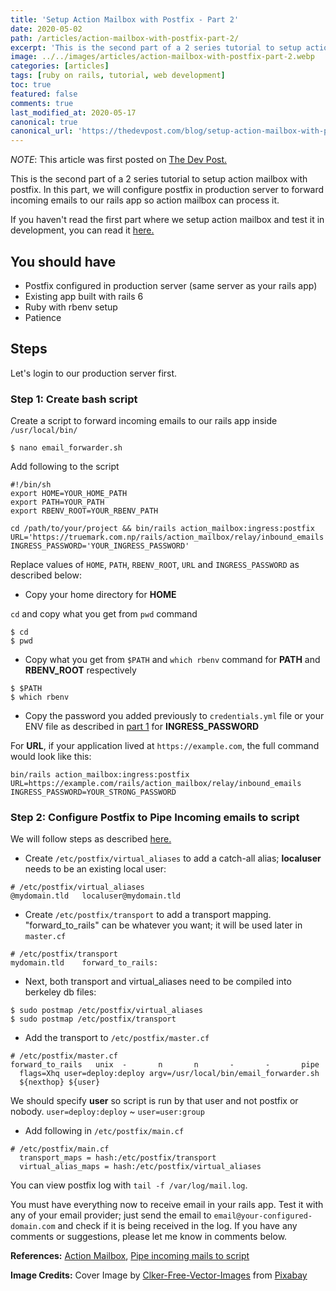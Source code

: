 ```yaml
---
title: 'Setup Action Mailbox with Postfix - Part 2'
date: 2020-05-02
path: /articles/action-mailbox-with-postfix-part-2/
excerpt: 'This is the second part of a 2 series tutorial to setup action mailbox with postfix. In this part, we will configure postfix in production server to forward incoming emails to our rails app so action mailbox can process it.'
image: ../../images/articles/action-mailbox-with-postfix-part-2.webp
categories: [articles]
tags: [ruby on rails, tutorial, web development]
toc: true
featured: false
comments: true
last_modified_at: 2020-05-17
canonical: true
canonical_url: 'https://thedevpost.com/blog/setup-action-mailbox-with-postfix-part-2/'
---
```


_NOTE_: This article was first posted on <a href="https://thedevpost.com/blog/setup-action-mailbox-with-postfix-part-2/" target="_blank">The Dev Post.</a>

This is the second part of a 2 series tutorial to setup action mailbox with postfix. In this part, we will configure postfix in production server to forward incoming emails to our rails app so action mailbox can process it.

If you haven't read the first part where we setup action mailbox and test it in development, you can read it <a href="/articles/action-mailbox-with-postfix-part-1/">here.</a>

## You should have

- Postfix configured in production server (same server as your rails app)
- Existing app built with rails 6
- Ruby with rbenv setup
- Patience

## Steps

Let's login to our production server first.

### Step 1: Create bash script

Create a script to forward incoming emails to our rails app inside `/usr/local/bin/`

```shell
$ nano email_forwarder.sh
```

Add following to the script

```shell
#!/bin/sh
export HOME=YOUR_HOME_PATH
export PATH=YOUR_PATH
export RBENV_ROOT=YOUR_RBENV_PATH

cd /path/to/your/project && bin/rails action_mailbox:ingress:postfix URL='https://truemark.com.np/rails/action_mailbox/relay/inbound_emails' INGRESS_PASSWORD='YOUR_INGRESS_PASSWORD'
```

Replace values of `HOME`, `PATH`, `RBENV_ROOT`, `URL` and `INGRESS_PASSWORD` as described below:

- Copy your home directory for **HOME**

`cd` and copy what you get from `pwd` command

```shell
$ cd
$ pwd
```

- Copy what you get from `$PATH` and `which rbenv` command for **PATH** and **RBENV_ROOT** respectively

```shell
$ $PATH
$ which rbenv
```

- Copy the password you added previously to `credentials.yml` file or your ENV file as described in <a href="/articles/action-mailbox-with-postfix-part-1/" target="_blank">part 1</a> for **INGRESS_PASSWORD**

For **URL**, if your application lived at `https://example.com`, the full command would look like this:

`bin/rails action_mailbox:ingress:postfix URL=https://example.com/rails/action_mailbox/relay/inbound_emails INGRESS_PASSWORD=YOUR_STRONG_PASSWORD`

### Step 2: Configure Postfix to Pipe Incoming emails to script

We will follow steps as described <a href="https://serverfault.com/a/258491" target="_blank">here.</a>

- Create `/etc/postfix/virtual_aliases` to add a catch-all alias; **localuser** needs to be an existing local user:

```file
# /etc/postfix/virtual_aliases
@mydomain.tld   localuser@mydomain.tld
```

- Create `/etc/postfix/transport` to add a transport mapping. "forward_to_rails" can be whatever you want; it will be used later in `master.cf`

```file
# /etc/postfix/transport
mydomain.tld    forward_to_rails:
```

- Next, both transport and virtual_aliases need to be compiled into berkeley db files:

```shell
$ sudo postmap /etc/postfix/virtual_aliases
$ sudo postmap /etc/postfix/transport
```

- Add the transport to `/etc/postfix/master.cf`

```file
# /etc/postfix/master.cf
forward_to_rails   unix  -       n       n       -       -       pipe
  flags=Xhq user=deploy:deploy argv=/usr/local/bin/email_forwarder.sh
  ${nexthop} ${user}
```

We should specify **user** so script is run by that user and not postfix or nobody. `user=deploy:deploy` ~ `user=user:group`

- Add following in `/etc/postfix/main.cf`

```file
# /etc/postfix/main.cf
  transport_maps = hash:/etc/postfix/transport
  virtual_alias_maps = hash:/etc/postfix/virtual_aliases
```

You can view postfix log with `tail -f /var/log/mail.log`.

You must have everything now to receive email in your rails app. Test it with any of your email provider; just send the email to `email@your-configured-domain.com` and check if it is being received in the log. If you have any comments or suggestions, please let me know in comments below.

**References:** <a href="https://guides.rubyonrails.org/action_mailbox_basics.html" target="_blank">Action Mailbox</a>, <a href="https://serverfault.com/questions/258469/how-to-configure-postfix-to-pipe-all-incoming-email-to-a-script" target="_blank">Pipe incoming mails to script</a>

**Image Credits:** Cover Image by <a href="https://pixabay.com/users/Clker-Free-Vector-Images-3736/?utm_source=link-attribution&amp;utm_medium=referral&amp;utm_campaign=image&amp;utm_content=34686" target="_blank">Clker-Free-Vector-Images</a> from <a href="https://pixabay.com/?utm_source=link-attribution&amp;utm_medium=referral&amp;utm_campaign=image&amp;utm_content=3249062" target="_blank">Pixabay</a>
